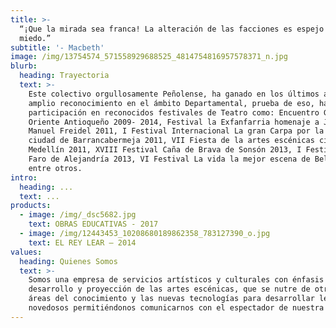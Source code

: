 ```yaml
---
title: >-
  “¡Que la mirada sea franca! La alteración de las facciones es espejo del
  miedo.” 
subtitle: '- Macbeth'
image: /img/13754574_571558929688525_4814754816957578371_n.jpg
blurb:
  heading: Trayectoria
  text: >-
    Este colectivo orgullosamente Peñolense, ha ganado en los últimos años un
    amplio reconocimiento en el ámbito Departamental, prueba de eso, ha sido su
    participación en reconocidos festivales de Teatro como: Encuentro GATO del
    Oriente Antioqueño 2009- 2014, Festival la Exfanfarria homenaje a José
    Manuel Freidel 2011, I Festival Internacional La gran Carpa por la paz
    ciudad de Barrancabermeja 2011, VII Fiesta de la artes escénicas ciudad de
    Medellín 2011, XVIII Festival Caña de Brava de Sonsón 2013, I Festival El
    Faro de Alejandría 2013, VI Festival La vida la mejor escena de Bello 2014,
    entre otros.
intro:
  heading: ...
  text: ...
products:
  - image: /img/_dsc5682.jpg
    text: OBRAS EDUCATIVAS - 2017
  - image: /img/12443453_10208680189862358_783127390_o.jpg
    text: EL REY LEAR – 2014
values:
  heading: Quienes Somos
  text: >-
    Somos una empresa de servicios artísticos y culturales con énfasis en el
    desarrollo y proyección de las artes escénicas, que se nutre de otras
    áreas del conocimiento y las nuevas tecnologías para desarrollar lenguajes
    novedosos permitiéndonos comunicarnos con el espectador de nuestra época.
---
```


